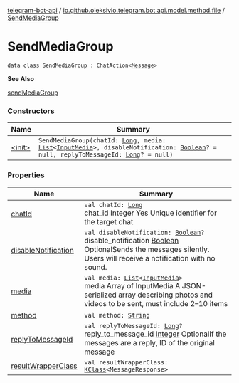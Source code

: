 [telegram-bot-api](../../index.md) / [io.github.oleksivio.telegram.bot.api.model.method.file](../index.md) / [SendMediaGroup](./index.md)

# SendMediaGroup

`data class SendMediaGroup : ChatAction<`[`Message`](../../io.github.oleksivio.telegram.bot.api.model.objects.std/-message/index.md)`>`

**See Also**

[sendMediaGroup](#)

### Constructors

| Name | Summary |
|---|---|
| [&lt;init&gt;](-init-.md) | `SendMediaGroup(chatId: `[`Long`](https://kotlinlang.org/api/latest/jvm/stdlib/kotlin/-long/index.html)`, media: `[`List`](https://kotlinlang.org/api/latest/jvm/stdlib/kotlin.collections/-list/index.html)`<`[`InputMedia`](../../io.github.oleksivio.telegram.bot.api.model.objects.std.files.inputmedia/-input-media/index.md)`>, disableNotification: `[`Boolean`](https://kotlinlang.org/api/latest/jvm/stdlib/kotlin/-boolean/index.html)`? = null, replyToMessageId: `[`Long`](https://kotlinlang.org/api/latest/jvm/stdlib/kotlin/-long/index.html)`? = null)` |

### Properties

| Name | Summary |
|---|---|
| [chatId](chat-id.md) | `val chatId: `[`Long`](https://kotlinlang.org/api/latest/jvm/stdlib/kotlin/-long/index.html)<br>chat_id Integer Yes Unique identifier for the target chat |
| [disableNotification](disable-notification.md) | `val disableNotification: `[`Boolean`](https://kotlinlang.org/api/latest/jvm/stdlib/kotlin/-boolean/index.html)`?`<br>disable_notification [Boolean](https://kotlinlang.org/api/latest/jvm/stdlib/kotlin/-boolean/index.html) OptionalSends the messages silently. Users will receive a notification with no sound. |
| [media](media.md) | `val media: `[`List`](https://kotlinlang.org/api/latest/jvm/stdlib/kotlin.collections/-list/index.html)`<`[`InputMedia`](../../io.github.oleksivio.telegram.bot.api.model.objects.std.files.inputmedia/-input-media/index.md)`>`<br>media Array of InputMedia A JSON-serialized array describing photos and videos to be sent, must include 2–10 items |
| [method](method.md) | `val method: `[`String`](https://kotlinlang.org/api/latest/jvm/stdlib/kotlin/-string/index.html) |
| [replyToMessageId](reply-to-message-id.md) | `val replyToMessageId: `[`Long`](https://kotlinlang.org/api/latest/jvm/stdlib/kotlin/-long/index.html)`?`<br>reply_to_message_id [Integer](https://docs.oracle.com/javase/6/docs/api/java/lang/Integer.html) OptionalIf the messages are a reply, ID of the original message |
| [resultWrapperClass](result-wrapper-class.md) | `val resultWrapperClass: `[`KClass`](https://kotlinlang.org/api/latest/jvm/stdlib/kotlin.reflect/-k-class/index.html)`<MessageResponse>` |
